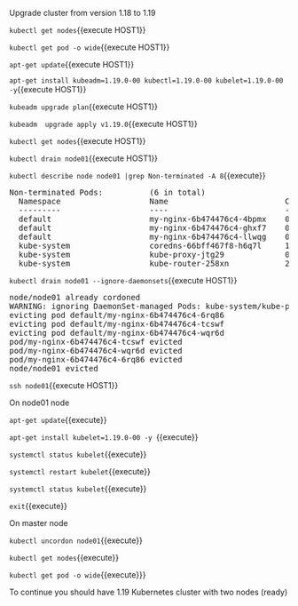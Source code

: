Upgrade cluster from version 1.18 to 1.19


`kubectl get nodes`{{execute HOST1}}

`kubectl get pod -o wide`{{execute HOST1}}


`apt-get update`{{execute HOST1}}

`apt-get install kubeadm=1.19.0-00 kubectl=1.19.0-00 kubelet=1.19.0-00 -y`{{execute HOST1}}


`kubeadm upgrade plan`{{execute HOST1}}

`kubeadm  upgrade apply v1.19.0`{{execute HOST1}}

`kubectl get nodes`{{execute HOST1}}

`kubectl drain node01`{{execute HOST1}}


`kubectl describe node node01 |grep Non-terminated -A 8`{{execute}}

<pre>
Non-terminated Pods:          (6 in total)
  Namespace                   Name                         CPU Requests  CPU Limits  Memory Requests  Memory Limits  AGE
  ---------                   ----                         ------------  ----------  ---------------  -------------  ---
  default                     my-nginx-6b474476c4-4bpmx    0 (0%)        0 (0%)      0 (0%)           0 (0%)         4m36s
  default                     my-nginx-6b474476c4-ghxf7    0 (0%)        0 (0%)      0 (0%)           0 (0%)         4m36s
  default                     my-nginx-6b474476c4-llwqg    0 (0%)        0 (0%)      0 (0%)           0 (0%)         4m36s
  kube-system                 coredns-66bff467f8-h6q7l     100m (5%)     0 (0%)      70Mi (1%)        170Mi (4%)     6m58s
  kube-system                 kube-proxy-jtg29             0 (0%)        0 (0%)      0 (0%)           0 (0%)         5m14s
  kube-system                 kube-router-258xn            250m (12%)    0 (0%)      250Mi (6%)       0 (0%)         4m40s
</pre>

`kubectl drain node01 --ignore-daemonsets`{{execute HOST1}}

<pre>
node/node01 already cordoned
WARNING: ignoring DaemonSet-managed Pods: kube-system/kube-proxy-pz94c, kube-system/kube-router-brhfw
evicting pod default/my-nginx-6b474476c4-6rq86
evicting pod default/my-nginx-6b474476c4-tcswf
evicting pod default/my-nginx-6b474476c4-wqr6d
pod/my-nginx-6b474476c4-tcswf evicted
pod/my-nginx-6b474476c4-wqr6d evicted
pod/my-nginx-6b474476c4-6rq86 evicted
node/node01 evicted
</pre>

`ssh node01`{{execute HOST1}}

On node01 node

`apt-get update`{{execute}}

`apt-get install kubelet=1.19.0-00 -y `{{execute}}

`systemctl status kubelet`{{execute}}

`systemctl restart kubelet`{{execute}}


`systemctl status kubelet`{{execute}}

`exit`{{execute}}


On master node

`kubectl uncordon node01`{{execute}}

`kubectl get nodes`{{execute}}

`kubectl get pod -o wide`{{execute}}} 


To continue you should have 1.19 Kubernetes cluster with two nodes (ready)

